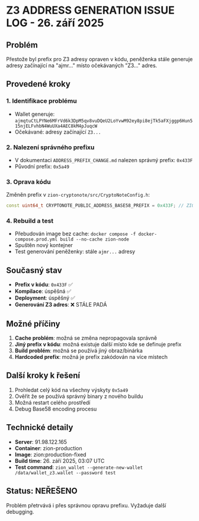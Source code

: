 # Z3 ADDRESS GENERATION ISSUE LOG - 26. září 2025

## Problém
Přestože byl prefix pro Z3 adresy opraven v kódu, peněženka stále generuje adresy začínající na "ajmr..." místo očekávaných "Z3..." adres.

## Provedené kroky

### 1. Identifikace problému
- Wallet generuje: `ajmqtuCtLPYNe6MFrVd6k3DpM5qv8vuDQeU2LoYvwM92ey8pi8ejTk5aFXjggp6Hun515njELFvhbN4WuUXa4AEC8kM4pJuqcW`
- Očekávané: adresy začínající `Z3...`

### 2. Nalezení správného prefixu
- V dokumentaci `ADDRESS_PREFIX_CHANGE.md` nalezen správný prefix: `0x433F`
- Původní prefix: `0x5a49`

### 3. Oprava kódu
Změněn prefix v `zion-cryptonote/src/CryptoNoteConfig.h`:
```cpp
const uint64_t CRYPTONOTE_PUBLIC_ADDRESS_BASE58_PREFIX = 0x433F; // ZION Z3 prefix
```

### 4. Rebuild a test
- Přebudován image bez cache: `docker compose -f docker-compose.prod.yml build --no-cache zion-node`
- Spuštěn nový kontejner
- Test generování peněženky: stále `ajmr...` adresy

## Současný stav
- **Prefix v kódu**: `0x433F` ✅
- **Kompilace**: úspěšná ✅
- **Deployment**: úspěšný ✅
- **Generování Z3 adres**: ❌ STÁLE PADÁ

## Možné příčiny
1. **Cache problém**: možná se změna nepropagovala správně
2. **Jiný prefix v kódu**: možná existuje další místo kde se definuje prefix
3. **Build problém**: možná se používá jiný obraz/binárka
4. **Hardcoded prefix**: možná je prefix zakódován na více místech

## Další kroky k řešení
1. Prohledat celý kód na všechny výskyty `0x5a49`
2. Ověřit že se používá správný binary z nového buildu
3. Možná restart celého prostředí
4. Debug Base58 encoding procesu

## Technické detaily
- **Server**: 91.98.122.165
- **Container**: zion-production
- **Image**: zion:production-fixed
- **Build time**: 26. září 2025, 03:07 UTC
- **Test command**: `zion_wallet --generate-new-wallet /data/wallet_z3.wallet --password test`

## Status: NEŘEŠENO
Problém přetrvává i přes správnou opravu prefixu. Vyžaduje další debugging.